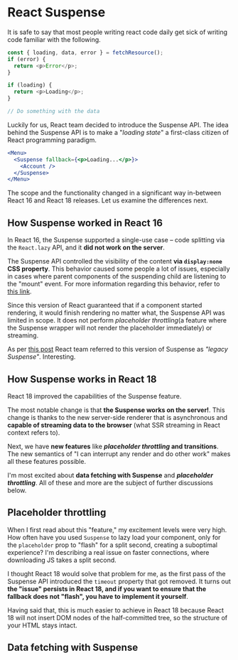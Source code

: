 # React Suspense

It is safe to say that most people writing react code daily get sick of writing code familiar with the following.

```ts
const { loading, data, error } = fetchResource();
if (error) {
  return <p>Error</p>;
}

if (loading) {
  return <p>Loading</p>;
}

// Do something with the data
```

Luckily for us, React team decided to introduce the Suspense API. The idea behind the Suspense API is to make a "_loading state_" a first-class citizen of React programming paradigm.

```jsx
<Menu>
  <Suspense fallback={<p>Loading...</p>}>
    <Account />
  </Suspense>
</Menu>
```

The scope and the functionality changed in a significant way in-between React 16 and React 18 releases. Let us examine the differences next.

## How Suspense worked in React 16

In React 16, the Suspense supported a single-use case – code splitting via the `React.lazy` API, and it **did not work on the server**.

The Suspense API controlled the visibility of the content **via `display:none` CSS property**. This behavior caused some people a lot of issues, especially in cases where parent components of the suspending child are listening to the "mount" event. For more information regarding this behavior, refer to [this link](https://github.com/reactjs/rfcs/blob/main/text/0213-suspense-in-react-18.md#behavior-change-committed-trees-are-always-consistent).

Since this version of React guaranteed that if a component started rendering, it would finish rendering no matter what, the Suspense API was limited in scope. It does not perform _placeholder throttling_(a feature where the Suspense wrapper will not render the placeholder immediately) or streaming.

As per [this post](https://github.com/reactwg/react-18/discussions/7) React team referred to this version of Suspense as _"legacy Suspense"_. Interesting.

## How Suspense works in React 18

React 18 improved the capabilities of the Suspense feature.

The most notable change is that **the Suspense works on the server!**. This change is thanks to the new server-side renderer that is asynchronous and **capable of streaming data to the browser** (what SSR streaming in React context refers to).

Next, we have **new features** like **_placeholder throttling_ and transitions**. The new semantics of "I can interrupt any render and do other work" makes all these features possible.

I'm most excited about **data fetching with Suspense** and **_placeholder throttling_**. All of these and more are the subject of further discussions below.

## Placeholder throttling

When I first read about this "feature," my excitement levels were very high. How often have you used `Suspense` to lazy load your component, only for the `placeholder` prop to "flash" for a split second, creating a suboptimal experience? I'm describing a real issue on faster connections, where downloading JS takes a split second.

I thought React 18 would solve that problem for me, as the first pass of the Suspense API introduced the `timeout` property that got removed. It turns out **the "issue" persists in React 18, and if you want to ensure that the fallback does not "flash", you have to implement it yourself**.

Having said that, this is much easier to achieve in React 18 because React 18 will not insert DOM nodes of the half-committed tree, so the structure of your HTML stays intact.

## Data fetching with Suspense
